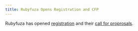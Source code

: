 ```yaml
---
title: Rubyfuza Opens Registration and CFP
---
```


Rubyfuza has opened [registration][r] and their [call for proprosals][c].

[r]: https://www.quicket.co.za/events/6934-rubyfuza-2015
[c]: https://rubyfuza.wufoo.com/forms/rubyfuza-2015-talk-proposal/
